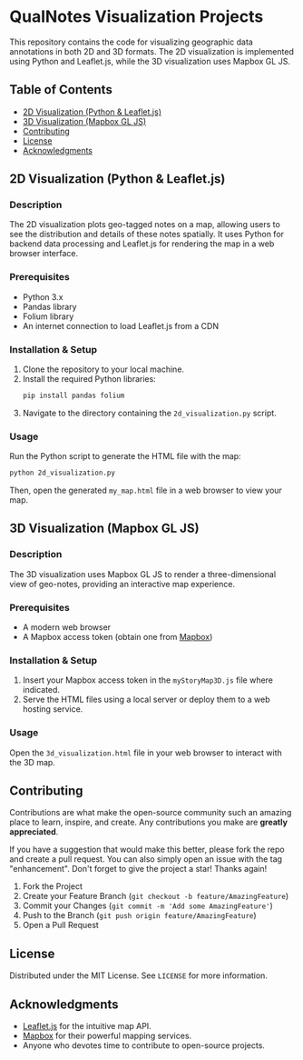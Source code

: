 # QualNotes Visualization Projects

This repository contains the code for visualizing geographic data annotations in both 2D and 3D formats. The 2D visualization is implemented using Python and Leaflet.js, while the 3D visualization uses Mapbox GL JS.

## Table of Contents
- [2D Visualization (Python & Leaflet.js)](#2d-visualization-python--leafletjs)
- [3D Visualization (Mapbox GL JS)](#3d-visualization-mapbox-gl-js)
- [Contributing](#contributing)
- [License](#license)
- [Acknowledgments](#acknowledgments)

## 2D Visualization (Python & Leaflet.js)

### Description
The 2D visualization plots geo-tagged notes on a map, allowing users to see the distribution and details of these notes spatially. It uses Python for backend data processing and Leaflet.js for rendering the map in a web browser interface.

### Prerequisites
- Python 3.x
- Pandas library
- Folium library
- An internet connection to load Leaflet.js from a CDN

### Installation & Setup
1. Clone the repository to your local machine.
2. Install the required Python libraries:
   ```bash
   pip install pandas folium
   ```
3. Navigate to the directory containing the `2d_visualization.py` script.

### Usage 
Run the Python script to generate the HTML file with the map:
``` bash
python 2d_visualization.py
``` 
Then, open the generated `my_map.html` file in a web browser to view your map.

## 3D Visualization (Mapbox GL JS)

### Description
The 3D visualization uses Mapbox GL JS to render a three-dimensional view of geo-notes, providing an interactive map experience.

### Prerequisites
- A modern web browser
- A Mapbox access token (obtain one from [Mapbox](https://www.mapbox.com/))

### Installation & Setup
1. Insert your Mapbox access token in the `myStoryMap3D.js` file where indicated.
2. Serve the HTML files using a local server or deploy them to a web hosting service.

### Usage
Open the `3d_visualization.html` file in your web browser to interact with the 3D map.

## Contributing
Contributions are what make the open-source community such an amazing place to learn, inspire, and create. Any contributions you make are **greatly appreciated**.

If you have a suggestion that would make this better, please fork the repo and create a pull request. You can also simply open an issue with the tag "enhancement".
Don't forget to give the project a star! Thanks again!

1. Fork the Project
2. Create your Feature Branch (`git checkout -b feature/AmazingFeature`)
3. Commit your Changes (`git commit -m 'Add some AmazingFeature'`)
4. Push to the Branch (`git push origin feature/AmazingFeature`)
5. Open a Pull Request

## License
Distributed under the MIT License. See `LICENSE` for more information.

## Acknowledgments
- [Leaflet.js](https://leafletjs.com/) for the intuitive map API.
- [Mapbox](https://www.mapbox.com/) for their powerful mapping services.
- Anyone who devotes time to contribute to open-source projects.
